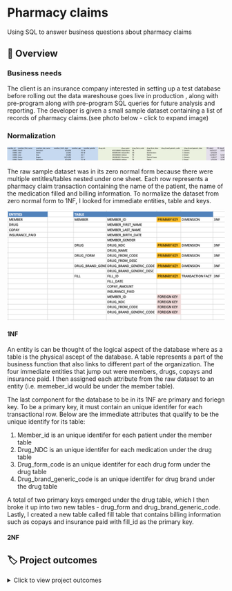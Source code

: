 # Pharmacy claims
Using SQL to answer business questions about pharmacy claims
## 📌 Overview
### Business needs

The client is an insurance company interested in setting up a test database before rolling out the data wareshouse goes live in production , along with pre-program along with pre-program SQL queries for future analysis and reporting. The developer is given a small sample dataset containing a list of records of pharmacy claims.(see photo below - click to expand image)

### Normalization 

<img width="573" alt="raw dataset" src=https://raw.githubusercontent.com/hellokatechan/pharmacy_claims_SQL/main/MARKDOWNS/raw_data.png>

The raw sample dataset was in its zero normal form because there were multiple entitles/tables nested under one sheet. Each row represents a pharmacy claim transaction containing the name of the patient, the name of the medication filled and billing information. To normalize the dataset from zero normal form to 1NF, I looked for immediate entities, table and keys.

<img width="573" alt="dataset normalization" src=https://raw.githubusercontent.com/hellokatechan/pharmacy_claims_SQL/main/MARKDOWNS/data_org.png>

#### 1NF
An entity is can be thought of the logical aspect of the database where as a table is the physical ascept of the database. A table represents a part of the business function that also links to different part of the organization. The four immediate entities that jump out were members, drugs, copays and insurance paid. I then assigned each attribute from the raw dataset to an entity (i.e. memeber_id would be under the member table). 

The last component for the database to be in its 1NF are primary and foriegn key. To be a primary key, it must contain an unique identifer for each transactional row. Below are the immediate attributes that qualify to be the unique identify for its table: 

1. Member_id is an unique identifer for each patient under the member table
2. Drug_NDC is an unique identifer for each medication under the drug table
3. Drug_form_code is an unique identifer for each drug form under the drug table 
4. Drug_brand_generic_code is an unique identifer for drug brand under the drug table 

A total of two primary keys emerged under the drug table, which I then broke it up into two new tables - drug_form and drug_brand_generic_code. Lastly, 
I created a new table called fill table that contains billing information such as copays and insurance paid with fill_id as the primary key.

#### 2NF 



## :label: Project outcomes
<details>
<summary>
Click to view project outcomes
  
</summary>
* Flawlessly converts raw data into a set of complete and error-free relational tables that meet all 3NF standards. Tables should be either a complete fact or a complete dimensional table.

* Uploads data and creates a complete and error-free star schema in MySQL. Clearly designates the primary and foreign keys. Fully explains in detail the choice to create a primary key as a natural key or a surrogate key using the SQL code. Explains in detail the specific MySQL action with the FKs in case of DELETION or UPDATE. Further select either CASCADE, SET NULL, or RESTRICT for each of the FKs.

* Draws an Entity-Relationship Diagram of your star schema fact and dimension tables. Accurately identifies all the joins types, primary keys, and foreign keys in all of the needed tables.

* Asks appropriate, in-depth and insightful questions to solve a business case. Creates relevant, clear and concise sample queries using SQL. Filters data in the correct format using lead and/or lag functions.
</details>
